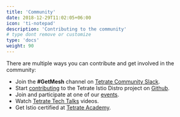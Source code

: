 ```yaml
---
title: 'Community'
date: 2018-12-29T11:02:05+06:00
icon: 'ti-notepad'
description: 'Contributing to the community'
# type dont remove or customize
type: 'docs'
weight: 90
---
```


There are multiple ways you can contribute and get involved in the community:

- Join the **#GetMesh** channel on [Tetrate Community Slack](https://tetr8.io/tetrate-community).
- Start [contributing](/community/contributing/) to the Tetrate Istio Distro project on [Github](https://github.com/tetratelabs/getmesh).
- Join and participate at one of our [events](https://tetrate.io/events).
- Watch [Tetrate Tech Talks](https://tetr8.io/techtalks) videos.
- Get Istio certified at [Tetrate Academy](https://academy.tetrate.io/courses/certified-istio-administrator).
